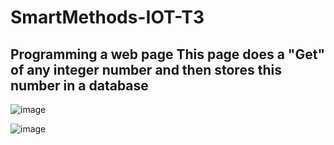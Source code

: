 # SmartMethods-IOT-T3
## Programming a web page This page does a "Get" of any integer number and then stores this number in a database
![image](https://user-images.githubusercontent.com/109203173/185491062-95341159-4c85-4405-be27-53ce433d9df0.png)

![image](https://user-images.githubusercontent.com/109203173/185491197-05c8c40b-22d5-4023-baf9-b167412486b6.png)

